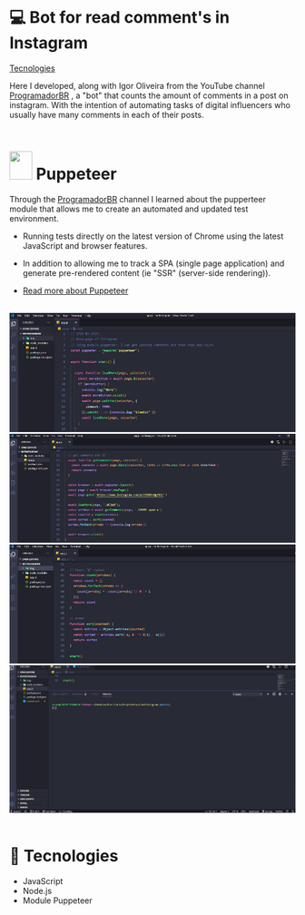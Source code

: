 # 💻 Bot for read comment's in Instagram
<a href="#tecnologies" >Tecnologies </a><br>

Here I developed, along with Igor Oliveira from the YouTube channel  <a href="https://www.youtube.com/channel/UCrdgeUeCll2QKmqmihIgKBQ" >ProgramadorBR</a> , a "bot" that counts the amount of comments in a post on instagram. With the intention of automating tasks of digital influencers who usually have many comments in each of their posts.
<br><br>

# <img src="https://user-images.githubusercontent.com/10379601/29446482-04f7036a-841f-11e7-9872-91d1fc2ea683.png" width="40px" height="50px"> Puppeteer

Through the <a href="https://www.youtube.com/channel/UCrdgeUeCll2QKmqmihIgKBQ" >ProgramadorBR</a>  channel I learned about the pupperteer module that allows me to create an automated and updated test environment.

- Running tests directly on the latest version of Chrome using the latest JavaScript and browser features.

- In addition to allowing me to track a SPA (single page application) and generate pre-rendered content (ie "SSR" (server-side rendering)).<br>

- <a href="https://pptr.dev/"> Read more about Puppeteer</a> <br><br>

<img src="img/readPage.png"><br>
<img src="img/get comments.png"><br>
<img src="img/count&repeat.png"><br>
<img src="img/gifComment.gif"><br><br>


# <div id="tecnologies"></div> 🚀 Tecnologies

- JavaScript 
- Node.js
- Module Puppeteer